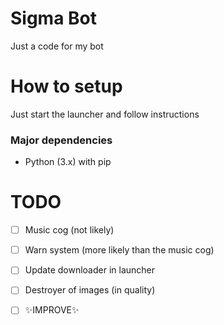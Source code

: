 # Sigma Bot

Just a code for my bot

# How to setup

Just start the launcher and follow instructions

### Major dependencies

- Python (3.x) with pip

# TODO

- [ ] Music cog (not likely)

- [ ] Warn system (more likely than the music cog)

- [ ] Update downloader in launcher

- [ ] Destroyer of images (in quality)

- [ ] ✨IMPROVE✨
